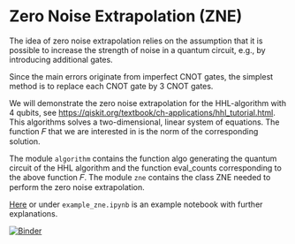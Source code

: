 # Zero Noise Extrapolation (ZNE)
The idea of zero noise extrapolation relies on the assumption that it is possible to increase the strength of noise in a quantum circuit, e.g., by introducing additional gates. 

 Since the main errors originate from imperfect CNOT gates, the simplest method is to replace each CNOT gate by 3 CNOT gates.

We will demonstrate the zero noise extrapolation for the HHL-algorithm with 4 qubits, see https://qiskit.org/textbook/ch-applications/hhl_tutorial.html. This algorithms solves a two-dimensional, linear system of equations. The function 𝐹 that we are interested in is the norm of the corresponding solution.

The module ```algorithm``` contains the function algo generating the quantum circuit of the HHL algorithm and the function eval_counts corresponding to the above function 𝐹. The module ```zne``` contains the class ZNE needed to perform the zero noise extrapolation.

[Here](https://gitlab.cc-asp.fraunhofer.de/koenig1/ZNE/-/blob/main/example.ipynb) or under ```example_zne.ipynb``` is an example notebook with further explanations.


[![Binder](https://mybinder.org/badge_logo.svg)](https://mybinder.org/v2/gh/SEQUOIA-Demonstrators/zne_sequoia/HEAD)
